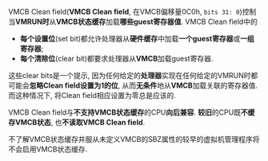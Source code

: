 
VMCB Clean field(**VMCB Clean field**, 在VMCB偏移量0C0h, `bits 31: 0`)控制当**VMRUN时**从**VMCB状态缓存**加载**哪些guest寄存器值**.  VMCB Clean field中的
* **每个设置位**(set bit)都允许处理器从**硬件缓存**中加载**一个guest寄存器**或**一组寄存器**; 
* **每个清除位**(clear bit)都要求处理器从**VMCB**加载guest寄存器.  

这些clear bits是一个提示, 因为任何给定的**处理器**实现在任何给定的VMRUN时都可能会**忽略Clean field设置为1的位**, 从而**无条件**地从**VMCB**加载关联的寄存器值. 而这种情况下, 将Clean field相应设置为零总是应该的. 

VMCB Clean field与**不支持VMCB状态缓存**的CPU**向后兼容**.  **较旧**的CPU既**不缓存VMCB状态**, 也**不读取VMCB Clean field**. 

不了解VMCB状态缓存并服从未定义VMCB的SBZ属性的较早的虚拟机管理程序将不会启用VMCB状态缓存. 

